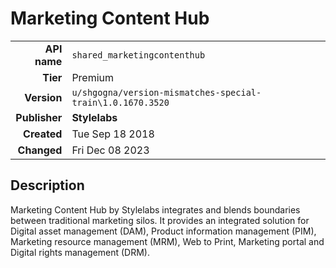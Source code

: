 # Marketing Content Hub
| | |
|-:|-|
|**API name**|`shared_marketingcontenthub`|
|**Tier**|Premium|
|**Version**|`u/shgogna/version-mismatches-special-train\1.0.1670.3520`|
|**Publisher**|**Stylelabs**|
|**Created**|Tue Sep 18 2018|
|**Changed**|Fri Dec 08 2023|

## Description
Marketing Content Hub by Stylelabs integrates and blends boundaries between traditional marketing silos. It provides an integrated solution for Digital asset management (DAM), Product information management (PIM), Marketing resource management (MRM), Web to Print, Marketing portal and Digital rights management (DRM).
